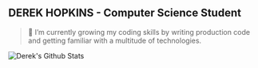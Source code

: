 ## DEREK HOPKINS - Computer Science Student

> 🌱 I’m currently growing my coding skills by writing production code and getting familiar with a multitude of technologies. 

> <p align="center">
<img align="center" src="https://github-readme-stats.vercel.app/api?username=dkh707&&show_icons=true&theme=radical" alt="Derek's Github Stats">
</p>

<!--
**DKH707/DKH707** is a ✨ _special_ ✨ repository because its `README.md` (this file) appears on your GitHub profile.

Here are some ideas to get you started:

- 🔭 I’m currently working on ...
- 👯 I’m looking to collaborate on ...
- 🤔 I’m looking for help with ...
- 💬 Ask me about ...
- 📫 How to reach me: ...
- 😄 Pronouns: ...
- ⚡ Fun fact: ...
-->
